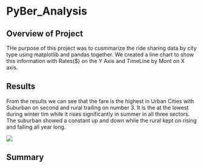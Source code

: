 # PyBer_Analysis

## Overview of Project
THe purpose of this project was to cusmmarize the ride sharing data by city type using matplotlib and pandas together. 
We created a line chart to show this information with Rates($) on the Y Axis and TimeLine by Mont on X axis.

## Results
From the results we can see that the fare is the highest in Urban Cities with Suburban on second and rural trailing on number 3. 
It is the at the lowest during winter tim while it rises significantly in summer in all three sectors. The suburban showed a constant up and down while the rural kept on rising and falling all year long. 

![](https://github.com/c3crocks/kickstarter-analysis1/blob/main/Additional_Images/GoalsPie.png)

## Summary
